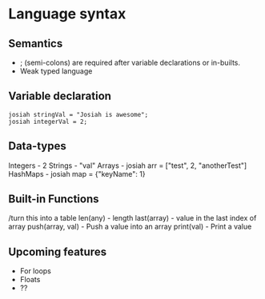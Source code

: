 # Language syntax

## Semantics

- ; (semi-colons) are required after variable declarations or in-builts.
- Weak typed language

## Variable declaration

```
josiah stringVal = "Josiah is awesome";
josiah integerVal = 2;
```

## Data-types

Integers - 2
Strings - "val"
Arrays - josiah arr = ["test", 2, "anotherTest"]
HashMaps - josiah map = {"keyName": 1}

## Built-in Functions

/turn this into a table
len(any) - length
last(array) - value in the last index of array
push(array, val) - Push a value into an array
print(val) - Print a value

## Upcoming features

- For loops
- Floats
- ??

